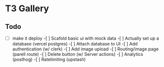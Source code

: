 # T3 Gallery

## Todo

-[ ] make it deploy -[ ] Scafold basic ui with mock data -[ ] Actually set up a database (vercel postgres) -[ ] Attach database to UI -[ ] Add authentication (w/ clerk) -[ ] Add image upload -[ ] Routing/image page (parell route) -[ ] Delete button (w/ Server actions) -[ ] Analytics (posthog) -[ ] Ratelimiting (upstash)
